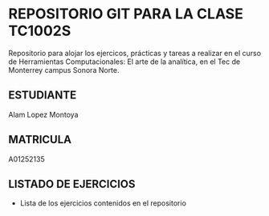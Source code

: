 # REPOSITORIO GIT PARA LA CLASE TC1002S
Repositorio para alojar los ejercicos, prácticas y tareas a realizar 
en el curso de Herramientas Computacionales: El arte de la analítica,
en el Tec de Monterrey campus Sonora Norte.
## ESTUDIANTE 
Alam Lopez Montoya

## MATRICULA
A01252135

## LISTADO DE EJERCICIOS
* Lista de los ejercicios contenidos en el repositorio
